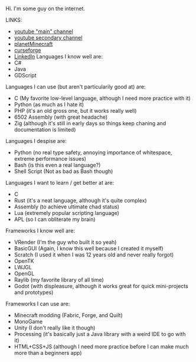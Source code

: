 Hi. I'm some guy on the internet.

LINKS:
- [youtube "main" channel](https://www.youtube.com/channel/UC8rG7eIxH-Y0B0Jca0b_98Q)
- [youtube secondary channel](https://www.youtube.com/@bluebeard5447)
- [planetMinecraft](https://www.planetminecraft.com/member/bluesillybeard/)
- [curseforge](https://www.curseforge.com/members/bluesillybeard/projects)
- [LinkedIn](www.linkedin.com/in/hayden-rasmussen-06125b287)
Languages I know well are:
- C#
- Java
- GDScript

Languages I can use (but aren't particularily good at) are:
- C (My favorite low-level language, although I need more practice with it)
- Python (as much as I hate it)
- PHP (it's an old gross one, but it works really well)
- 6502 Assembly (with great headache)
- Zig (although it's still in early days so things keep chaning and documentation is limited)

Languages I despise are:
- Python (no real type safety, annoying importance of whitespace, extreme performance issues)
- Bash (is this even a real language?)
- Shell Script (Not as bad as Bash though)

Languages I want to learn / get better at are:
- C
- Rust (it's a neat language, although it's quite complex)
- Assembly (to achieve ultimate chad status)
- Lua (extremely popular scripting language)
- APL (so I can obliterate my brain)

Frameworks I know well are:
- VRender (I'm the guy who built it so yeah)
- BasicGUI (Again, I know this well because I created it myself)
- Scratch (I used it when I was 12 years old and never really forgot)
- OpenTK
- LWJGL
- OpenGL
- Raylib (my favorite library of all time)
- Godot (with displeasure, although it works great for quick mini-projects and prototypes)

Frameworks I can use are:
- Minecraft modding (Fabric, Forge, and Quilt)
- MonoGame
- Unity (I don't really like it though)
- Processing (it's basically just a Java library with a weird IDE to go with it)
- HTML+CSS+JS (although I need more practice before I can make much more than a beginners app)
